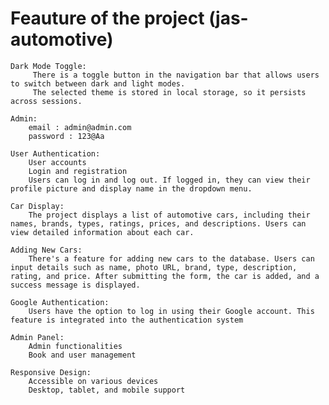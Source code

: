 
# Feauture of the project (jas-automotive)
    
    Dark Mode Toggle:
         There is a toggle button in the navigation bar that allows users to switch between dark and light modes. 
         The selected theme is stored in local storage, so it persists across sessions.

    Admin:
        email : admin@admin.com
        password : 123@Aa
        
    User Authentication:
        User accounts
        Login and registration
        Users can log in and log out. If logged in, they can view their profile picture and display name in the dropdown menu.

    Car Display:
        The project displays a list of automotive cars, including their names, brands, types, ratings, prices, and descriptions. Users can view detailed information about each car.

    Adding New Cars:
        There's a feature for adding new cars to the database. Users can input details such as name, photo URL, brand, type, description, rating, and price. After submitting the form, the car is added, and a success message is displayed.

    Google Authentication:
        Users have the option to log in using their Google account. This feature is integrated into the authentication system

    Admin Panel:
        Admin functionalities
        Book and user management

    Responsive Design:
        Accessible on various devices
        Desktop, tablet, and mobile support


